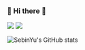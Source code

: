 ### 👋 Hi there 👋
<p>
  <a href="https://sebin-yu.tistory.com/" target="_blank"><img src="https://img.shields.io/badge/BLOG-00B8FC?style=flat-square&logo=Apache&logoColor=white"/></a>
  <a href="sebinyu72@gmail.com" target="_blank"><img src="https://img.shields.io/badge/sebinyu72@gmail.com-EA4335?style=flat-square&logo=Gmail&logoColor=white"/></a>
</p>


![SebinYu's GitHub stats](https://github-readme-stats.vercel.app/api?username=SebinYu&show_icons=true&theme=radical)   
<!-- ![Top Langs](https://github-readme-stats.vercel.app/api/top-langs/?username=SebinYu) -->
<!--
**SebinYu/SebinYu** is a ✨ _special_ ✨ repository because its `README.md` (this file) appears on your GitHub profile.

Here are some ideas to get you started:

- 🔭 I’m currently working on ...
- 🌱 I’m currently learning ...
- 👯 I’m looking to collaborate on ...
- 🤔 I’m looking for help with ...
- 💬 Ask me about ...
- 📫 How to reach me: ...
- 😄 Pronouns: ...
- ⚡ Fun fact: ...
-->
